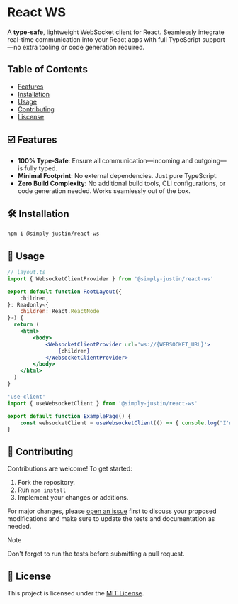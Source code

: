 # React WS

A **type-safe**, lightweight WebSocket client for React. Seamlessly integrate real-time communication into your React apps with full TypeScript support—no extra tooling or code generation required.

## Table of Contents
- [Features](#️-features)
- [Installation](#️-installation)
- [Usage](#-usage)
- [Contributing](#-contributing)
- [Liscense](#-license)

## ☑️ Features
- **100% Type-Safe**: Ensure all communication—incoming and outgoing—is fully typed.
- **Minimal Footprint**: No external dependencies. Just pure TypeScript.
- **Zero Build Complexity**: No additional build tools, CLI configurations, or code generation needed. Works seamlessly out of the box.

## 🛠️ Installation

```bash
npm i @simply-justin/react-ws
```

## 🚀 Usage

```jsx
// layout.ts
import { WebsocketClientProvider } from '@simply-justin/react-ws'

export default function RootLayout({
    children,
}: Readonly<{
    children: React.ReactNode
}>) {
  return (
    <html>
        <body>
            <WebsocketClientProvider url='ws://{WEBSOCKET_URL}'>
                {children}
            </WebsocketClientProvider>
        </body>
    </html>
  )
}
```

```jsx
'use-client'
import { useWebsocketClient } from '@simply-justin/react-ws'

export default function ExamplePage() {
    const websocketClient = useWebsocketClient(() => { console.log("I'm getting called on every incomming message.") })
}
```

## 🤝 Contributing

Contributions are welcome! To get started:

1. Fork the repository.
2. Run `npm install`
3. Implement your changes or additions.

For major changes, please [open an issue](https://github.com/simply-justin/react-ws/issues) first to discuss your proposed modifications and make sure to update the tests and documentation as needed.

> [!NOTE]
> Don't forget to run the tests before submitting a pull request.

## 📝 License

This project is licensed under the [MIT License](LICENSE).